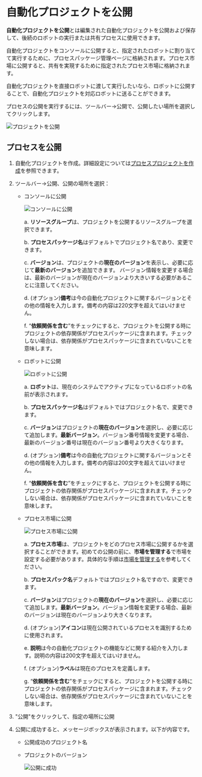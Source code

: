 # 自動化プロジェクトを公開
**自動化プロジェクトを公開**とは編集された自動化プロジェクトを公開および保存して、後続のロボットの実行または共有プロセスに使用できます。

自動化プロジェクトをコンソールに公開すると、指定されたロボットに割り当てて実行するために、プロセスパッケージ管理ページに格納されます。プロセス市場に公開すると、共有を実現するために指定されたプロセス市場に格納されます。

自動化プロジェクトを直接ロボットに渡して実行したいなら、ロボットに公開することで、自動化プロジェクトを対応ロボットに送ることができます。


プロセスの公開を実行するには、ツールバー→公開で、公開したい場所を選択してクリックします。

![プロジェクトを公開](https://docimages.blob.core.chinacloudapi.cn/images/Studio/automationProject/publishProject/publishinpath20201019.png)

## プロセスを公開
1. 自動化プロジェクトを作成。詳細設定については[プロセスプロジェクトを作成](./CreateProject.md)を参照できます。
2. ツールバー->公開、公開の場所を選択：
    * コンソールに公開
    
        ![コンソールに公開](https://docimages.blob.core.chinacloudapi.cn/images/Studio/automationProject/publishProject/publishToConsole.PNG)

        a. **リソースグループ**は、プロジェクトを公開するリソースグループを選択できます。

        b. **プロセスパッケージ名**はデフォルトでプロジェクト名であり、変更できます。

        c. **バージョン**は、プロジェクトの**現在のバージョン**を表示し、必要に応じて**最新のバージョン**を追加できます。 バージョン情報を変更する場合は、最新のバージョンが現在のバージョンより大きいする必要があることに注意してください。

        d. (オプション)**備考**は今の自動化プロジェクトに関するバージョンとその他の情報を入力します。備考の内容は220文字を超えてはいけません。

        f. “**依頼関係を含む**”をチェックにすると、プロジェクトを公開する時にプロジェクトの依存関係がプロセスパッケージに含まれます。チェックしない場合は、依存関係がプロセスパッケージに含まれていないことを意味します。

    * ロボットに公開
    
        ![ロボットに公開](https://docimages.blob.core.chinacloudapi.cn/images/Studio/automationProject/publishProject/publishToRobot.png)

        a. **ロボット**は、現在のシステムでアクティブになっているロボットの名前が表示されます。

        b. **プロセスパッケージ名**はデフォルトではプロジェクト名で、変更できます。

        c. **バージョン**はプロジェクトの**現在のバージョン**を選択し、必要に応じて追加します。**最新バージョン**。バージョン番号情報を変更する場合、最新のバージョン番号は現在のバージョン番号より大きくなります。

        d. (オプション)**備考**は今の自動化プロジェクトに関するバージョンとその他の情報を入力します。備考の内容は200文字を超えてはいけません。

        f. “**依頼関係を含む**”をチェックにすると、プロジェクトを公開する時にプロジェクトの依存関係がプロセスパッケージに含まれます。チェックしない場合は、依存関係がプロセスパッケージに含まれていないことを意味します。


    * プロセス市場に公開
    
        ![プロセス市場に公開](https://docimages.blob.core.chinacloudapi.cn/images/Studio/automationProject/publishProject/publishToFlowmarket.PNG)

        a. **プロセス市場**は、プロジェクトをどのプロセス市場に公開するかを選択することができます。初めての公開の前に、**市場を管理する**で市場を設定する必要があります。具体的な手順は[市場を管理する](../market/Market.md?_v=v2020.4)を参考してください。

        b. **プロセスパック名**デフォルトではプロジェクト名ですので、変更できます。
        
        c. **バージョン**はプロジェクトの**現在のバージョン**を選択し、必要に応じて追加します。**最新バージョン**。バージョン情報を変更する場合、最新のバージョンは現在のバージョンより大きくなります。
        
        d. (オプション)**アイコン**は現在公開されているプロセスを識別するために使用されます。
        
        e. **説明**は今の自動化プロジェクトの機能などに関する紹介を入力します。説明の内容は200文字を超えてはいけません。
        
        f. (オプション)**ラベル**は現在のプロセスを定義します。

        g. “**依頼関係を含む**”をチェックにすると、プロジェクトを公開する時にプロジェクトの依存関係がプロセスパッケージに含まれます。チェックしない場合は、依存関係がプロセスパッケージに含まれていないことを意味します。

3. "公開"をクリックして、指定の場所に公開
4. 公開に成功すると、メッセージボックスが表示されます。以下が内容です。
    * 公開成功のプロジェクト名
    * プロジェクトのバージョン

        ![公開に成功](https://docimages.blob.core.chinacloudapi.cn/images/Studio/automationProject/publishProject/publishSuccess.PNG)
